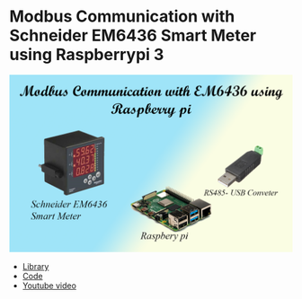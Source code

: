 # Modbus Communication with Schneider EM6436 Smart Meter using Raspberrypi 3
 ![alt text](https://github.com/sarathtv/Modbus_Rpi_SM_RTU/blob/master/SM_RPI.png)
- [Library][link]
- [Code][code]
- [Youtube video][vid]

[link]:https://github.com/riptideio/pymodbus
[code]:https://github.com/sarathtv/Modbus_Rpi_SM_RTU/blob/master/Client_Rpi_Modbus_SM.py
[vid]:https://youtu.be/p0NBDxVmkrI